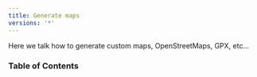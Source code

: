 ```yaml
---
title: Generate maps
versions: '*'
---
```


Here we talk how to generate custom maps, OpenStreetMaps, GPX, etc...
### Table of Contents

